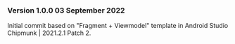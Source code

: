 ### Version 1.0.0 03 September 2022
Initial commit based on "Fragment + Viewmodel" template in Android Studio Chipmunk 
| 2021.2.1 Patch 2. 

